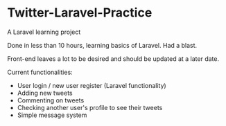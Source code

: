 # Twitter-Laravel-Practice
A Laravel learning project

Done in less than 10 hours, learning basics of Laravel. Had a blast.

Front-end leaves a lot to be desired and should be updated at a later date.

Current functionalities:
  - User login / new user register (Laravel functionality)
  - Adding new tweets
  - Commenting on tweets
  - Checking another user's profile to see their tweets
  - Simple message system
